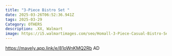```yaml
---
title: "3-Piece Bistro Set "
date: 2025-03-26T06:52:36.941Z
tags: 2025-03-29
Category: OTHERS
description: .XX, Walmart
image: https://i5.walmartimages.com/seo/Homall-3-Piece-Casual-Bistro-Set-with-Wicker-Chairs-and-Coffee-Table-for-Patio-Furniture-Black_529b4c5a-ee90-4aec-ac65-0b68c6a5809f.843a395e4e73040df16d64f5cc2ae099.jpeg?odnHeight=640&odnWidth=640&odnBg=FFFFFF
---
```

https://mavely.app.link/e/81oWnKMQ2Rb   AD